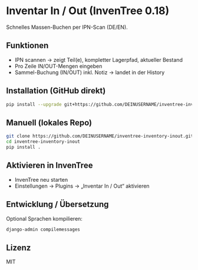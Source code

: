 # Inventar In / Out (InvenTree 0.18)

Schnelles Massen-Buchen per IPN-Scan (DE/EN).

## Funktionen
- IPN scannen → zeigt Teil(e), kompletter Lagerpfad, aktueller Bestand
- Pro Zeile IN/OUT-Mengen eingeben
- Sammel-Buchung (IN/OUT) inkl. Notiz → landet in der History

## Installation (GitHub direkt)
```bash
pip install --upgrade git+https://github.com/DEINUSERNAME/inventree-inventory-inout.git
```

## Manuell (lokales Repo)
```bash
git clone https://github.com/DEINUSERNAME/inventree-inventory-inout.git
cd inventree-inventory-inout
pip install .
```

## Aktivieren in InvenTree
- InvenTree neu starten
- Einstellungen → Plugins → „Inventar In / Out“ aktivieren

## Entwicklung / Übersetzung
Optional Sprachen kompilieren:
```bash
django-admin compilemessages
```

## Lizenz
MIT
